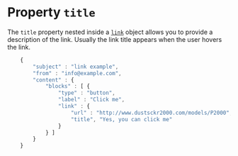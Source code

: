 # Property `title`

The `title` property nested inside a [`link`](copernica-docs:ResponsiveEmail/json/property-link)
object allows you to provide a description of the link. Usually the link title 
appears when the user hovers the link. 


````javascript
    {
        "subject" : "link example",
        "from" : "info@example.com",
        "content" : {
            "blocks" : [ {
                "type" : "button",
                "label" : "Click me",
                "link" : {
                    "url" : "http://www.dustsckr2000.com/models/P2000",
                    "title", "Yes, you can click me"
                }
            } ]
        }
    }
````
